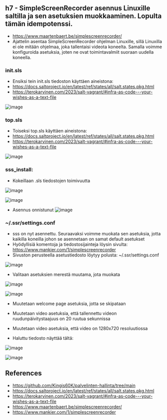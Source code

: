 ## h7 - SimpleScreenRecorder asennus Linuxille saltilla ja sen asetuksien muokkaaminen. Lopulta tämän idempotenssi.
- https://www.maartenbaert.be/simplescreenrecorder/
- Ajattelin asentaa SimpleScreenRecorder ohjelman Linuxille, sillä Linuxilla ei ole mitään ohjelmaa, joka tallentaisi videota koneelta. Samalla voimme konfiguroida asetuksia, joten ne ovat toimintavalmiit suoraan uudella koneella.

### init.sls
- Ensiksi tein init.sls tiedoston käyttäen aineistona:
- https://docs.saltproject.io/en/latest/ref/states/all/salt.states.pkg.html
- https://terokarvinen.com/2023/salt-vagrant/#infra-as-code---your-wishes-as-a-text-file

![image](https://github.com/Kingis60K/palvelinten-hallinta/assets/114500197/7766ff4b-98a0-4acd-8eda-fc447c346ae2)

### top.sls
- Toiseksi top.sls käyttäen aineistona:
- https://docs.saltproject.io/en/latest/ref/states/all/salt.states.pkg.html
- https://terokarvinen.com/2023/salt-vagrant/#infra-as-code---your-wishes-as-a-text-file

![image](https://github.com/Kingis60K/palvelinten-hallinta/assets/114500197/2239edd2-7f62-4471-b888-0c2cae1afb70)

### sss_install:
- Kokeillaan .sls tiedostojen toimivuutta

![image](https://github.com/Kingis60K/palvelinten-hallinta/assets/114500197/c9745f1b-1ac7-4b4e-b169-271c661ff27d)

![image](https://github.com/Kingis60K/palvelinten-hallinta/assets/114500197/785acd55-a1d8-4aef-b6d3-9e5fbd942b10)

- Asennus onnistunut
![image](https://github.com/Kingis60K/palvelinten-hallinta/assets/114500197/c927c97d-bdb6-4a95-be60-e0fae94f651c)

### ~/.ssr/settings.conf
- sss on nyt asennettu. Seuraavaksi voimme muokata sen asetuksia, jotta kaikilla koneilla johon se asennetaan on samat default asetukset
- Hyödyllisiä komentoja ja tiedostosijainteja löysin sivulta: https://www.mankier.com/1/simplescreenrecorder
- Sivuston perusteella asetustiedosto löytyy polusta: ~/.ssr/settings.conf

![image](https://github.com/Kingis60K/palvelinten-hallinta/assets/114500197/646192e4-02da-48f7-a354-684f201175e2)

- Valitaan asetuksien merestä muutama, jota muokata

![image](https://github.com/Kingis60K/palvelinten-hallinta/assets/114500197/9e9fa7e2-ccc0-4601-bb70-6f4ab7b1626c)

![image](https://github.com/Kingis60K/palvelinten-hallinta/assets/114500197/895064ec-6bb0-4703-9dad-c1ac4ef27d50)


- Muutetaan welcome page asetuksia, jotta se skipataan
- Muutetaan video asetuksia, että tallennettu videon ruudunpäivitystaajuus on 20 ruutua sekunnissa
- Muutetaan video asetuksia, että video on 1280x720 resoluutiossa

- Haluttu tiedosto näyttää tältä:

![image](https://github.com/Kingis60K/palvelinten-hallinta/assets/114500197/74e145b9-96a4-46df-80ed-28dddf1134ce)

![image](https://github.com/Kingis60K/palvelinten-hallinta/assets/114500197/a12c69cb-96ff-417e-8539-551e4de1ec26)






## References
- https://github.com/Kingis60K/palvelinten-hallinta/tree/main
- https://docs.saltproject.io/en/latest/ref/states/all/salt.states.pkg.html
- https://terokarvinen.com/2023/salt-vagrant/#infra-as-code---your-wishes-as-a-text-file
- https://www.maartenbaert.be/simplescreenrecorder/
- https://www.mankier.com/1/simplescreenrecorder
